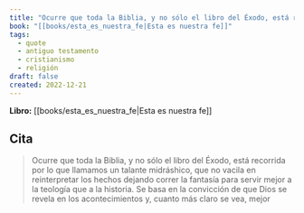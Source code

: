 ```yaml
---
title: "Ocurre que toda la Biblia, y no sólo el libro del Éxodo, está recorrida por lo q..."
book: "[[books/esta_es_nuestra_fe|Esta es nuestra fe]]"
tags:
  - quote
  - antiguo testamento
  - cristianismo
  - religión
draft: false
created: 2022-12-21
---
```


**Libro:** [[books/esta_es_nuestra_fe|Esta es nuestra fe]]

## Cita
> Ocurre que toda la Biblia, y no sólo el libro del Éxodo, está recorrida por lo que llamamos un talante midráshico, que no vacila en reinterpretar los hechos dejando correr la fantasía para servir mejor a la teología que a la historia. Se basa en la convicción de que Dios se revela en los acontecimientos y, cuanto más claro se vea, mejor
